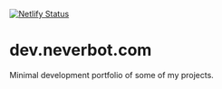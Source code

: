 [![Netlify Status](https://api.netlify.com/api/v1/badges/5120c49d-b61b-4b02-8862-aa642a871ca9/deploy-status)](https://app.netlify.com/sites/focused-golick-9da1ae/deploys)

# dev.neverbot.com
Minimal development portfolio of some of my projects.
